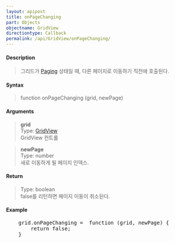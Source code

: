 ```yaml
---
layout: apipost
title: onPageChanging
part: Objects
objectname: GridView
directiontype: Callback
permalink: /api/GridView/onPageChanging/
---
```



#### Description

> 그리드가 [Paging](/api/features/Paging/) 상태일 때, 다른 페이지로 이동하기 직전에 호출된다.

#### Syntax

> function onPageChanging (grid, newPage)

#### Arguments

> **grid**  
> Type: [GridView](/api/GridView/)  
> GridView 컨트롤

> **newPage**  
> Type: number  
> 새로 이동하게 될 페이지 인덱스.

#### Return

> Type: boolean  
> false를 리턴하면 페이지 이동이 취소된다.

#### Example

<pre class="prettyprint">
    grid.onPageChanging =  function (grid, newPage) {
        return false;
    }
</pre>

